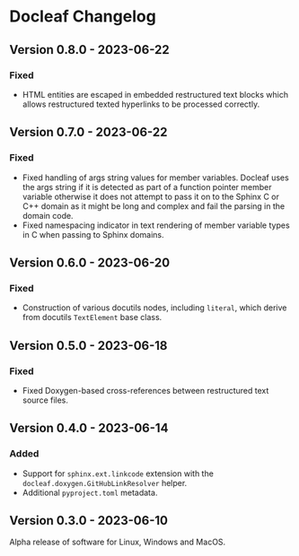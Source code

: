 # Docleaf Changelog

## Version 0.8.0 - 2023-06-22

### Fixed 

- HTML entities are escaped in embedded restructured text blocks which allows restructured texted hyperlinks to be
  processed correctly.

## Version 0.7.0 - 2023-06-22

### Fixed 

- Fixed handling of args string values for member variables. Docleaf uses the args string if it is detected as part
  of a function pointer member variable otherwise it does not attempt to pass it on to the Sphinx C or C++ domain as
  it might be long and complex and fail the parsing in the domain code.
- Fixed namespacing indicator in text rendering of member variable types in C when passing to Sphinx domains.

## Version 0.6.0 - 2023-06-20

### Fixed 

- Construction of various docutils nodes, including `literal`, which derive from docutils `TextElement` base class.

## Version 0.5.0 - 2023-06-18

### Fixed

- Fixed Doxygen-based cross-references between restructured text source files.

## Version 0.4.0 - 2023-06-14

### Added

- Support for `sphinx.ext.linkcode` extension with the `docleaf.doxygen.GitHubLinkResolver` helper.
- Additional `pyproject.toml` metadata.

## Version 0.3.0 - 2023-06-10

Alpha release of software for Linux, Windows and MacOS.
